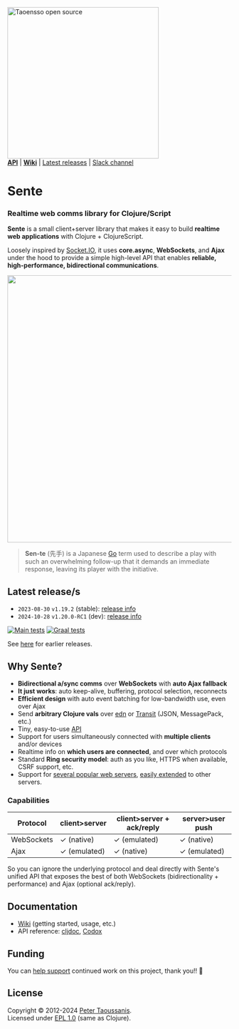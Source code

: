 <a href="https://www.taoensso.com/clojure" title="More stuff by @ptaoussanis at www.taoensso.com"><img src="https://www.taoensso.com/open-source.png" alt="Taoensso open source" width="340"/></a>  
[**API**][cljdoc docs] | [**Wiki**][GitHub wiki] | [Latest releases](#latest-releases) | [Slack channel][]

# Sente

### Realtime web comms library for Clojure/Script

**Sente** is a small client+server library that makes it easy to build **realtime web applications** with Clojure + ClojureScript.

Loosely inspired by [Socket.IO](https://socket.io/), it uses **core.async**, **WebSockets**, and **Ajax** under the hood to provide a simple high-level API that enables **reliable, high-performance, bidirectional communications**.

<img width="600" src="../../raw/master/hero.jpg"/>

> **Sen-te** (先手) is a Japanese [Go](https://en.wikipedia.org/wiki/Go_(game)) term used to describe a play with such an overwhelming follow-up that it demands an immediate response, leaving its player with the initiative.

## Latest release/s

- `2023-08-30` `v1.19.2` (stable): [release info](../../releases/tag/v1.19.2)
- `2024-10-28` `v1.20.0-RC1` (dev): [release info](../../releases/tag/v1.20.0-RC1)

[![Main tests][Main tests SVG]][Main tests URL]
[![Graal tests][Graal tests SVG]][Graal tests URL]

See [here][GitHub releases] for earlier releases.

## Why Sente?

- **Bidirectional a/sync comms** over **WebSockets** with **auto Ajax fallback**
- **It just works**: auto keep-alive, buffering, protocol selection, reconnects
- **Efficient design** with auto event batching for low-bandwidth use, even over Ajax
- Send **arbitrary Clojure vals** over [edn](https://github.com/edn-format/edn
) or [Transit](https://github.com/cognitect/transit-clj) (JSON, MessagePack, etc.)
- Tiny, easy-to-use [API](../../wiki/1-Getting-started#usage)
- Support for users simultaneously connected with **multiple clients** and/or devices
- Realtime info on **which users are connected**, and over which protocols
- Standard **Ring security model**: auth as you like, HTTPS when available, CSRF support, etc.
- Support for [several popular web servers](../../tree/master/src/taoensso/sente/server_adapters), [easily extended](../../blob/master/src/taoensso/sente/interfaces.cljc) to other servers.

### Capabilities

Protocol   | client>server  | client>server + ack/reply | server>user push
---------- | -------------- | ------------------------- | ----------------
WebSockets | ✓ (native)    | ✓ (emulated)              | ✓ (native)
Ajax       | ✓ (emulated)  | ✓ (native)                | ✓ (emulated)

So you can ignore the underlying protocol and deal directly with Sente's unified API that exposes the best of both WebSockets (bidirectionality + performance) and Ajax (optional ack/reply).

## Documentation

- [Wiki][GitHub wiki] (getting started, usage, etc.)
- API reference: [cljdoc][cljdoc docs], [Codox][Codox docs]

## Funding

You can [help support][sponsor] continued work on this project, thank you!! 🙏

## License

Copyright &copy; 2012-2024 [Peter Taoussanis][].  
Licensed under [EPL 1.0](LICENSE.txt) (same as Clojure).

<!-- Common -->

[GitHub releases]: ../../releases
[GitHub issues]:   ../../issues
[GitHub wiki]:     ../../wiki
[Slack channel]: https://www.taoensso.com/sente/slack

[Peter Taoussanis]: https://www.taoensso.com
[sponsor]:          https://www.taoensso.com/sponsor

<!-- Project -->

[Codox docs]:  https://taoensso.github.io/sente/
[cljdoc docs]: https://cljdoc.org/d/com.taoensso/sente/CURRENT/api/taoensso.sente

[Clojars SVG]: https://img.shields.io/clojars/v/com.taoensso/sente.svg
[Clojars URL]: https://clojars.org/com.taoensso/sente

[Main tests SVG]:  https://github.com/taoensso/sente/actions/workflows/main-tests.yml/badge.svg
[Main tests URL]:  https://github.com/taoensso/sente/actions/workflows/main-tests.yml
[Graal tests SVG]: https://github.com/taoensso/sente/actions/workflows/graal-tests.yml/badge.svg
[Graal tests URL]: https://github.com/taoensso/sente/actions/workflows/graal-tests.yml

